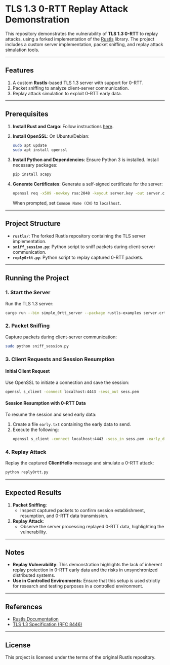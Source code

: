# TLS 1.3 0-RTT Replay Attack Demonstration

This repository demonstrates the vulnerability of **TLS 1.3 0-RTT** to replay attacks, using a forked implementation of the [Rustls](https://github.com/rustls/rustls) library. The project includes a custom server implementation, packet sniffing, and replay attack simulation tools.

---

## Features
1. A custom **Rustls**-based TLS 1.3 server with support for 0-RTT.
2. Packet sniffing to analyze client-server communication.
3. Replay attack simulation to exploit 0-RTT early data.

---

## Prerequisites

1. **Install Rust and Cargo**:
   Follow instructions [here](https://www.rust-lang.org/tools/install).

2. **Install OpenSSL**:
   On Ubuntu/Debian:
   ```bash
   sudo apt update
   sudo apt install openssl
   ```

3. **Install Python and Dependencies**:
   Ensure Python 3 is installed. Install necessary packages:
   ```bash
   pip install scapy
   ```

4. **Generate Certificates**:
   Generate a self-signed certificate for the server:
   ```bash
   openssl req -x509 -newkey rsa:2048 -keyout server.key -out server.crt -days 365 -nodes
   ```
   When prompted, set `Common Name (CN)` to `localhost`.

---

## Project Structure
- **`rustls/`**: The forked Rustls repository containing the TLS server implementation.
- **`sniff_session.py`**: Python script to sniff packets during client-server communication.
- **`reply0rtt.py`**: Python script to replay captured 0-RTT packets.

---

## Running the Project

### 1. Start the Server
Run the TLS 1.3 server:
```bash
cargo run --bin simple_0rtt_server --package rustls-examples server.crt server.key
```

### 2. Packet Sniffing
Capture packets during client-server communication:
```bash
sudo python sniff_session.py
```

### 3. Client Requests and Session Resumption
#### Initial Client Request
Use OpenSSL to initiate a connection and save the session:
```bash
openssl s_client -connect localhost:4443 -sess_out sess.pem
```

#### Session Resumption with 0-RTT Data
To resume the session and send early data:
1. Create a file `early.txt` containing the early data to send.
2. Execute the following:
   ```bash
   openssl s_client -connect localhost:4443 -sess_in sess.pem -early_data early.txt
   ```

### 4. Replay Attack
Replay the captured **ClientHello** message and simulate a 0-RTT attack:
```bash
python reply0rtt.py
```

---

## Expected Results
1. **Packet Sniffing**:
   - Inspect captured packets to confirm session establishment, resumption, and 0-RTT data transmission.
2. **Replay Attack**:
   - Observe the server processing replayed 0-RTT data, highlighting the vulnerability.

---

## Notes
- **Replay Vulnerability**:
  This demonstration highlights the lack of inherent replay protection in 0-RTT early data and the risks in unsynchronized distributed systems.
- **Use in Controlled Environments**:
  Ensure that this setup is used strictly for research and testing purposes in a controlled environment.

---

## References
- [Rustls Documentation](https://github.com/rustls/rustls)
- [TLS 1.3 Specification (RFC 8446)](https://www.rfc-editor.org/rfc/rfc8446.html)

---

## License
This project is licensed under the terms of the original Rustls repository.